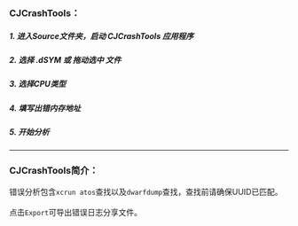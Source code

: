 ### CJCrashTools：

##### 1. 进入Source文件夹，启动 CJCrashTools 应用程序
##### 2. 选择 .dSYM 或 拖动选中 文件
##### 3. 选择CPU类型
##### 4. 填写出错内存地址
##### 5. 开始分析

***

### CJCrashTools简介：
错误分析包含`xcrun atos`查找以及`dwarfdump`查找，查找前请确保UUID已匹配。
<br>
<br>
点击`Export`可导出错误日志分享文件。


